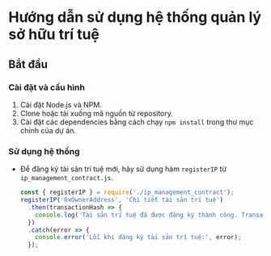# Hướng dẫn sử dụng hệ thống quản lý sở hữu trí tuệ

## Bắt đầu

### Cài đặt và cấu hình

1. Cài đặt Node.js và NPM.
2. Clone hoặc tải xuống mã nguồn từ repository.
3. Cài đặt các dependencies bằng cách chạy `npm install` trong thư mục chính của dự án.

### Sử dụng hệ thống

- Để đăng ký tài sản trí tuệ mới, hãy sử dụng hàm `registerIP` từ `ip_management_contract.js`.
  ```javascript
  const { registerIP } = require('./ip_management_contract');
  registerIP('0xOwnerAddress', 'Chi tiết tài sản trí tuệ')
    .then(transactionHash => {
      console.log('Tài sản trí tuệ đã được đăng ký thành công. Transaction hash:', transactionHash);
    })
    .catch(error => {
      console.error('Lỗi khi đăng ký tài sản trí tuệ:', error);
    });
